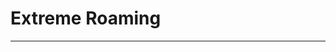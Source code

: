 <!---# extremeroaming--->
<!---This will be a template from my blog--->
<!DOCTYPE HTML>
<HTML lang="en">
  <head>
    <meta charset="utf-8">
    <h1>Extreme Roaming</h1>
  </head>
  <hr>
  <body>
  <p></p>
  </body>
